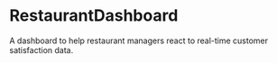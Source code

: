RestaurantDashboard
===================

A dashboard to help restaurant managers react to real-time customer satisfaction data.